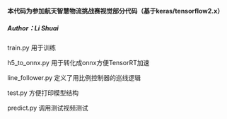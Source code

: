 #### 本代码为参加航天智慧物流挑战赛视觉部分代码（基于keras/tensorflow2.x）

##### Author：Li Shuai



train.py 用于训练

h5_to_onnx.py 用于转化成onnx方便TensorRT加速

line_follower.py 定义了用比例控制器的巡线逻辑

test.py 方便打印模型结构

predict.py 调用测试视频测试

